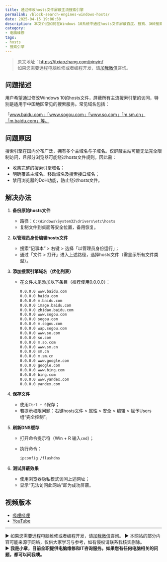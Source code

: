 ```yaml
---
title: 通过修改hosts文件屏蔽主流搜索引擎
permalink: /block-search-engines-windows-hosts/
date: 2025-04-15 19:06:50
description: 本文介绍如何在Windows 10系统中通过hosts文件屏蔽百度、搜狗、360搜索、谷歌等搜索引擎，包括域名列表、修改方法及注意事项。
category:
- 电脑维修
tags:
- hosts
- 搜索引擎
---
```


> 原文地址：<https://itxiaozhang.com/pinyin/>  
> 如果您需要远程电脑维修或者编程开发，请[加我微信](https://itxiaozhang.netlify.app/)咨询。 

## 问题描述

用户希望通过修改Windows 10的hosts文件，屏蔽所有主流搜索引擎的访问，特别是适用于中国地区常见的搜索服务。常见域名包括：

「www.baidu.com」「www.sogou.com」「www.so.com」「m.sm.cn」「m.baidu.com」等。

## 问题原因

搜索引擎在国内分布广泛，拥有多个主域名与子域名。仅屏蔽主站可能无法完全限制访问，且部分浏览器可能绕过hosts文件规则。因此需：

- 收集完整的搜索引擎域名；
- 明确覆盖主域名、移动域名及搜索接口域名；
- 禁用浏览器的DoH功能，防止绕过hosts文件。

## 解决办法

1. **备份原始hosts文件**
   - 路径：`C:\Windows\System32\drivers\etc\hosts`
   - 复制文件到桌面等安全位置，备用恢复。

2. **以管理员身份编辑hosts文件**
   - 搜索“记事本” > 右键 > 选择「以管理员身份运行」；
   - 通过「文件 > 打开」进入上述路径，选择hosts文件（需显示所有文件类型）。

3. **添加搜索引擎域名（优化列表）**
   - 在文件末尾添加以下条目（推荐使用0.0.0.0）：

     ```bash
     0.0.0.0 www.baidu.com
     0.0.0.0 baidu.com
     0.0.0.0 m.baidu.com
     0.0.0.0 image.baidu.com
     0.0.0.0 zhidao.baidu.com
     0.0.0.0 www.sogou.com
     0.0.0.0 sogou.com
     0.0.0.0 m.sogou.com
     0.0.0.0 wap.sogou.com
     0.0.0.0 www.so.com
     0.0.0.0 so.com
     0.0.0.0 m.so.com
     0.0.0.0 www.sm.cn
     0.0.0.0 sm.cn
     0.0.0.0 m.sm.cn
     0.0.0.0 www.google.com
     0.0.0.0 google.com
     0.0.0.0 www.bing.com
     0.0.0.0 bing.com
     0.0.0.0 www.yandex.com
     0.0.0.0 yandex.com
     ```

4. **保存文件**
   - 使用`Ctrl + S`保存；
   - 若提示权限问题：右键hosts文件 > 属性 > 安全 > 编辑 > 赋予Users组“完全控制”。

5. **刷新DNS缓存**
   - 打开命令提示符（Win + R 输入`cmd`）；
   - 执行命令：

     ```bash
     ipconfig /flushdns
     ```

6. **测试屏蔽效果**
   - 使用浏览器隐私模式访问上述网址；
   - 显示“无法访问此网站”即为成功屏蔽。

## 视频版本

- [哔哩哔哩](https://space.bilibili.com/3546607630944387)
- [YouTube](https://www.youtube.com/@itxiaozhang)

---
▶ 如果您需要远程电脑维修或者编程开发，请[加我微信](https://itxiaozhang.netlify.app/)咨询。 
▶ 本网站的部分内容可能来源于网络，仅供大家学习与参考，如有侵权请联系我核实删除。  
▶ **我是小章，目前全职提供电脑维修和IT咨询服务。如果您有任何电脑相关的问题，都可以问我噢。**  
